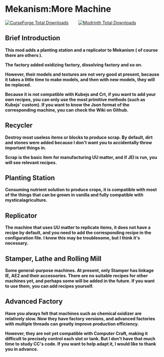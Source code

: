 # Mekanism:More Machine
[![CurseForge Total Downloads][badge_curseforge]][curseforge]&nbsp;&nbsp;&nbsp;&nbsp;&nbsp;&nbsp;&nbsp;&nbsp;[![Modrinth Total Downloads][badge_modrinth]][modrinth]

[badge_curseforge]: https://img.shields.io/badge/dynamic/json?url=https%3A%2F%2Fapi.cfwidget.com%2F1275257&query=downloads.total&style=for-the-badge&logo=curseforge&label=CurseForge&color=e04e14
[curseforge]: https://www.curseforge.com/minecraft/mc-mods/mekanism-more-machine
[badge_modrinth]: https://img.shields.io/modrinth/dt/qDJXZJTz?color=5da545&label=Modrinth&style=for-the-badge&logo=modrinth
[modrinth]: https://modrinth.com/mod/mekanismmoremachine

## Brief Introduction

**This mod adds a planting station and a replicator to Mekanism ( of course there are others ).**

**The factory added oxidizing factory, dissolving factory and so on.**

**However, their models and textures are not very good at present, because it takes a little time to make models, and then with new models, they will be replaced.**

**Because it is not compatible with Kubejs and Crt, if you want to add your own recipes, you can only use the most primitive methods (such as Kubejs' custom). If you want to know the Json format of the corresponding machine, you can check the Wiki on Github.**

## Recycler

**Destroy most useless items or blocks to produce scrap. By default, dirt and stones were added because I don't want you to accidentally throw important things in.**

**Scrap is the basic item for manufacturing UU matter, and if JEI is run, you will see relevant recipes.**

## Planting Station

**Consuming nutrient solution to produce crops, it is compatible with most of the things that can be grown in vanilla and fully compatible with mysticalagriculture.**

## Replicator

**The machine that uses UU matter to replicate items, it does not have a recipe by default, and you need to add the corresponding recipe in the configuration file. I know this may be troublesome, but I think it's necessary.**

## Stamper, Lathe and Rolling Mill

**Some general-purpose machines. At present, only Stamper has linkage IE, AE2 and their accessories. There are no suitable recipes for other machines yet, and perhaps some will be added in the future. If you want to use them, you can add recipes yourself.**

## Advanced Factory

**Have you always felt that machines such as chemical oxidizer are relatively slow. Now they have factory versions, and advanced factories with multiple threads can greatly improve production efficiency.**

**However, they are not yet compatible with Computer Craft, making it difficult to precisely control each slot or tank. But I don't have that much time to study CC's code. If you want to help adapt it, I would like to thank you in advance.**